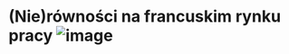 # (Nie)równości na francuskim rynku pracy ![image](https://github.com/JoannaSch/Projekty/assets/115082275/e902d3b5-a441-4aa3-b000-54df3ef69a11)
